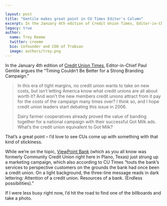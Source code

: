```yaml
---

layout: post
title: "Gentile makes great point in CU Times Editor's Column"
excerpt: In the January 4th edition of Credit Union Times, Editor-in-Chief Paul Gentile argues the "Timing Couldn't Be Better for a Strong Branding Campaign."
legacy: true
author:
  name: Trey Reeme
  twitter: creeme
  bio: Cofounder and COO of Trabian
  image: authors/trey.png
---
```


<p>In the January 4th edition of <a href='http://www.cutimes.com'>Credit Union Times</a>, Editor-in-Chief Paul Gentile argues the &#8220;Timing Couldn&#8217;t Be Better for a Strong Branding Campaign.&#8221;</p>
<blockquote><p>In this era of tight margins, no credit union wants to take on new costs, but isn&#8217;t letting America know what credit unions are all about worth it?  And won&#8217;t the new members credit unions attract from it pay for the costs of the campaign many times over?  I think so, and I hope credit union leaders start debating this issue in 2006. </p><p>Dairy farmer cooperatives already proved the value of banding together for a national campaign with their successful Got Milk ads.  What&#8217;s the credit union equivalent to Got Milk?</p></blockquote>
<p>That&#8217;s a great point &#8211; I&#8217;d love to see CUs come up with something with that kind of stickiness.</p>
<p>While we&#8217;re on the topic, <a href='http://www.viewpointbank.com'>ViewPoint Bank</a> (which as you all know was formerly Community Credit Union right here in Plano, Texas) just strung up a marketing campaign, which also according to <span class='caps'>CU </span>Times &#8220;touts the bank&#8217;s services to perspective customers on the grounds the bank had once been a credit union. On a light background, the three-line message reads in dark lettering: Attention of a credit union. Resources of a bank. (Endless possibilities).&#8221;</p>
<p>If I were less busy right now, I&#8217;d hit the road to find one of the billboards and take a photo.</p>
